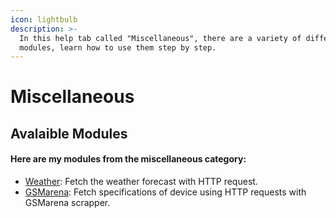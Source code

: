 ```yaml
---
icon: lightbulb
description: >-
  In this help tab called "Miscellaneous", there are a variety of different
  modules, learn how to use them step by step.
---
```


# Miscellaneous

## Avalaible Modules

#### Here are my modules from the miscellaneous category:

* [Weather](weather.md): Fetch the weather forecast with HTTP request.
* [GSMarena](gsmarena.md): Fetch specifications of device using HTTP requests with GSMarena scrapper.

